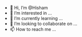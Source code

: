 - 👋 Hi, I’m @Hisham
- 👀 I’m interested in ...
- 🌱 I’m currently learning ...
- 💞️ I’m looking to collaborate on ...
- 📫 How to reach me ...

<!---
Rolevor/Rolevor is a ✨ special ✨ repository because its `README.md` (this file) appears on your GitHub profile.
You can click the Preview link to take a look at your changes.
--->

